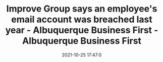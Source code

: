 ---
"title": "Improve Group says an employee's email account was breached last year - Albuquerque Business First - Albuquerque Business First"
"date": "2021-10-25 17:47:0"
"feed_name": "GOOGLENEWSCONSTRUCTION"
"feed_website": "https://news.google.com/search?q=construction%2Bincident&hl=en-US&gl=US&ceid=US:en"
"feed_rss": "https://news.google.com/rss/search?q=construction%2Bincident&hl=en-US&gl=US&ceid=US:en"
"link": "https://www.bizjournals.com/albuquerque/news/2021/10/25/albuquerque-company-email-breach-2020.html"
"source": "{'href': 'https://www.bizjournals.com', 'title': 'Albuquerque Business First'}"
"file": "_posts/2021-1-1-764e069a72493ab777dcaa84c9e42d4b833b14bc.md"
"accident": "0"
"drilling": "0"
"dead": "0"
"injured": "0"
"arrested": "0"
"place": "unknown place"
"where": "unknown site"
"causes": "unknown"
"place_uri": "unknown place"
---